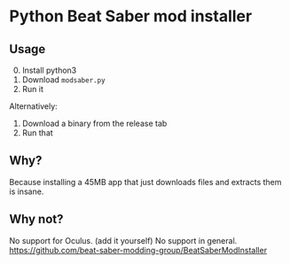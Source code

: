 # Python Beat Saber mod installer

## Usage
0. Install python3
1. Download `modsaber.py`
2. Run it

Alternatively:
1. Download a binary from the release tab
2. Run that

## Why?
Because installing a 45MB app that just downloads files and extracts them is insane.

## Why not?
No support for Oculus. (add it yourself)
No support in general.
https://github.com/beat-saber-modding-group/BeatSaberModInstaller
